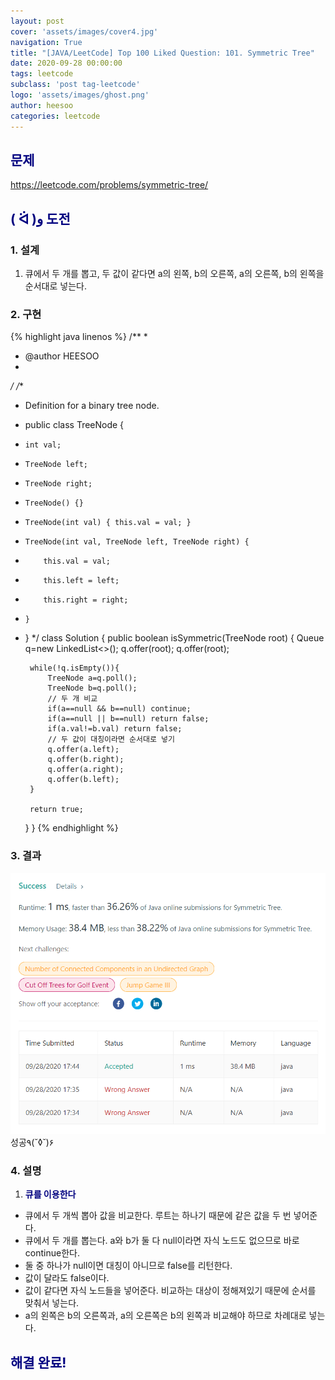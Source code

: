 ```yaml
---
layout: post
cover: 'assets/images/cover4.jpg'
navigation: True
title: "[JAVA/LeetCode] Top 100 Liked Question: 101. Symmetric Tree"
date: 2020-09-28 00:00:00
tags: leetcode
subclass: 'post tag-leetcode'
logo: 'assets/images/ghost.png'
author: heesoo
categories: leetcode
---
```

## <span style="color:navy">문제</span>
<https://leetcode.com/problems/symmetric-tree/>

## <span style="color:navy">( ᐛ )و 도전</span>

### 1. 설계
1. 큐에서 두 개를 뽑고, 두 값이 같다면 a의 왼쪽, b의 오른쪽, a의 오른쪽, b의 왼쪽을 순서대로 넣는다.

### 2. 구현 
{% highlight java linenos %}
/**
 *
 * @author HEESOO
 *
 */
/**
 * Definition for a binary tree node.
 * public class TreeNode {
 *     int val;
 *     TreeNode left;
 *     TreeNode right;
 *     TreeNode() {}
 *     TreeNode(int val) { this.val = val; }
 *     TreeNode(int val, TreeNode left, TreeNode right) {
 *         this.val = val;
 *         this.left = left;
 *         this.right = right;
 *     }
 * }
 */
class Solution {
    public boolean isSymmetric(TreeNode root) {
        Queue<TreeNode> q=new LinkedList<>();
        q.offer(root);
        q.offer(root);
        
        while(!q.isEmpty()){
            TreeNode a=q.poll();
            TreeNode b=q.poll();
            // 두 개 비교
            if(a==null && b==null) continue;
            if(a==null || b==null) return false;
            if(a.val!=b.val) return false;
            // 두 값이 대칭이라면 순서대로 넣기
            q.offer(a.left);
            q.offer(b.right);
            q.offer(a.right);
            q.offer(b.left);
        }
        
        return true;
    }
}
{% endhighlight %}

### 3. 결과
![실행결과](./assets/images/200928_2.PNG)
성공٩(˘◊˘)۶   

### 4. 설명
1. **<span style="color:navy">큐를 이용한다</span>**
- 큐에서 두 개씩 뽑아 값을 비교한다. 루트는 하나기 때문에 같은 값을 두 번 넣어준다.
- 큐에서 두 개를 뽑는다. a와 b가 둘 다 null이라면 자식 노드도 없으므로 바로 continue한다.
- 둘 중 하나가 null이면 대칭이 아니므로 false를 리턴한다.
- 값이 달라도 false이다.
- 값이 같다면 자식 노드들을 넣어준다. 비교하는 대상이 정해져있기 때문에 순서를 맞춰서 넣는다.
- a의 왼쪽은 b의 오른쪽과, a의 오른쪽은 b의 왼쪽과 비교해야 하므로 차례대로 넣는다.
  
## <span style="color:navy">해결 완료!</span>
